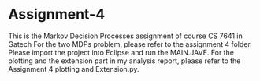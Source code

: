 # Assignment-4
This is the Markov Decision Processes assignment of course CS 7641 in Gatech
For the two MDPs problem, please refer to the assignment 4 folder. Please import the project into Eclipse and run the MAIN.JAVE. 
For the plotting and the extension part in my analysis report, please refer to the Assignment 4 plotting and Extension.py. 

